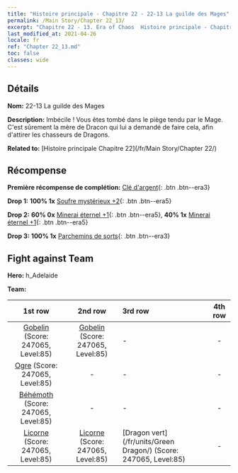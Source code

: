 ```yaml
---
title: "Histoire principale - Chapitre 22 - 22-13 La guilde des Mages"
permalink: /Main Story/Chapter 22_13/
excerpt: "Chapitre 22 - 13. Era of Chaos  Histoire principale - Chapitre 22_13. 22-13 La guilde des Mages"
last_modified_at: 2021-04-26
locale: fr
ref: "Chapter 22_13.md"
toc: false
classes: wide
---
```


## Détails

 **Nom:** 22-13 La guilde des Mages

 **Description:** Imbécile ! Vous êtes tombé dans le piège tendu par le Mage. C'est sûrement la mère de Dracon qui lui a demandé de faire cela, afin d'attirer les chasseurs de Dragons.

 **Related to:** [Histoire principale Chapitre 22](/fr/Main Story/Chapter 22/)

## Récompense

 **Première récompense de complétion:** [Clé d'argent](/ItemsFR/con_693/){: .btn .btn--era3}

 **Drop 1:** **100% 1x** [Soufre mystérieux +2](/ItemsFR/mat_78/){: .btn .btn--era5}

 **Drop 2:** **60% 0x** [Minerai éternel +1](/ItemsFR/mat_68/){: .btn .btn--era5}, **40% 1x** [Minerai éternel +1](/ItemsFR/mat_68/){: .btn .btn--era5}

 **Drop 3:** **100% 1x** [Parchemins de sorts](/ItemsFR/con_694/){: .btn .btn--era3}


## Fight against Team
 **Hero:** h_Adelaide

 **Team:**


  | 1st row | 2nd row | 3rd row | 4th row |
  |:----:|:----:|:----|:----:|
  | [Gobelin](/fr/units/Goblin/) (Score: 247065, Level:85)  | [Gobelin](/fr/units/Goblin/) (Score: 247065, Level:85)  | - | - |
  | [Ogre](/fr/units/Ogre/) (Score: 247065, Level:85)  | - | - | - |
  | [Béhémoth](/fr/units/Behemoth/) (Score: 247065, Level:85)  | - | - | - |
  | [Licorne](/fr/units/Unicorn/) (Score: 247065, Level:85)  | [Licorne](/fr/units/Unicorn/) (Score: 247065, Level:85)  | [Dragon vert](/fr/units/Green Dragon/) (Score: 247065, Level:85)  | - |


